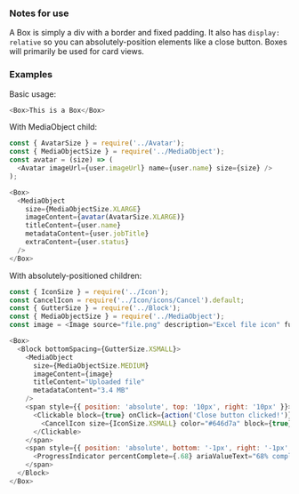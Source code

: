 ### Notes for use

A Box is simply a div with a border and fixed padding. It also has `display: relative` so you can absolutely-position elements like a close button. Boxes will primarily be used for card views.

### Examples

Basic usage:

```js { "props": { "data-example": "basic" } }
<Box>This is a Box</Box>
```

With MediaObject child:

```js { "props": { "data-example": "with-mediaobject-child" } }
const { AvatarSize } = require('../Avatar');
const { MediaObjectSize } = require('../MediaObject');
const avatar = (size) => (
  <Avatar imageUrl={user.imageUrl} name={user.name} size={size} />
);

<Box>
  <MediaObject
    size={MediaObjectSize.XLARGE}
    imageContent={avatar(AvatarSize.XLARGE)}
    titleContent={user.name}
    metadataContent={user.jobTitle}
    extraContent={user.status}
  />
</Box>
```

With absolutely-positioned children:

```js { "props": { "data-example": "with-absolutely-positioned-children" } }
const { IconSize } = require('../Icon');
const CancelIcon = require('../Icon/icons/Cancel').default;
const { GutterSize } = require('../Block');
const { MediaObjectSize } = require('../MediaObject');
const image = <Image source="file.png" description="Excel file icon" fullWidth={true} />;

<Box>
  <Block bottomSpacing={GutterSize.XSMALL}>
    <MediaObject
      size={MediaObjectSize.MEDIUM}
      imageContent={image}
      titleContent="Uploaded file"
      metadataContent="3.4 MB"
    />
    <span style={{ position: 'absolute', top: '10px', right: '10px' }}>
      <Clickable block={true} onClick={action('Close button clicked!')}>
        <CancelIcon size={IconSize.XSMALL} color="#646d7a" block={true} />
      </Clickable>
    </span>
    <span style={{ position: 'absolute', bottom: '-1px', right: '-1px', left: '-1px' }}>
      <ProgressIndicator percentComplete={.68} ariaValueText="68% complete" />
    </span>
  </Block>
</Box>
```
